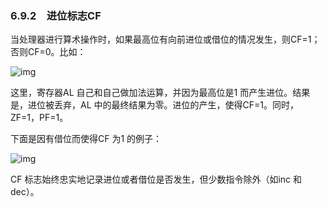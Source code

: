 ### 6.9.2　进位标志CF

当处理器进行算术操作时，如果最高位有向前进位或借位的情况发生，则CF=1；否则CF=0。比如：

![img](../0-Assets/Epubook/x86汇编语言从实模式到保护模式_李忠_等_Z_Library/images/00175.jpeg)

这里，寄存器AL 自己和自己做加法运算，并因为最高位是1 而产生进位。结果是，进位被丢弃，AL 中的最终结果为零。进位的产生，使得CF=1。同时，ZF=1，PF=1。

下面是因有借位而使得CF 为1 的例子：

![img](../0-Assets/Epubook/x86汇编语言从实模式到保护模式_李忠_等_Z_Library/images/00176.jpeg)

CF 标志始终忠实地记录进位或者借位是否发生，但少数指令除外（如inc 和dec）。